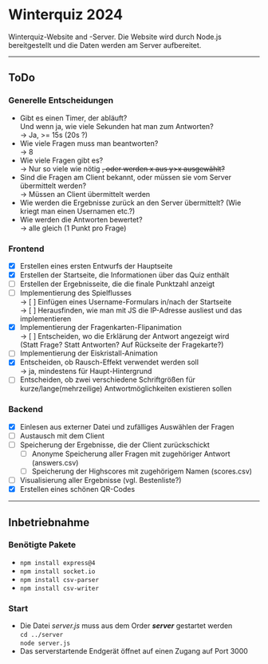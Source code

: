 # Winterquiz 2024

Winterquiz-Website and -Server.
Die Website wird durch Node.js bereitgestellt und die Daten werden am Server aufbereitet.

---

## ToDo

### Generelle Entscheidungen

* Gibt es einen Timer, der abläuft?  
    Und wenn ja, wie viele Sekunden hat man zum Antworten?  
    -> Ja, >= 15s (20s ?)
* Wie viele Fragen muss man beantworten?  
    -> 8
* Wie viele Fragen gibt es?  
    -> Nur so viele wie nötig ~~, oder werden x aus y>x ausgewählt?~~
* Sind die Fragen am Client bekannt, oder müssen sie vom Server übermittelt werden?  
    -> Müssen an Client übermittelt werden
* Wie werden die Ergebnisse zurück an den Server übermittelt? (Wie kriegt man einen Usernamen etc.?)
* Wie werden die Antworten bewertet?  
    -> alle gleich (1 Punkt pro Frage)

### Frontend

* [x] Erstellen eines ersten Entwurfs der Hauptseite
* [x] Erstellen der Startseite, die Informationen über das Quiz enthält
* [ ] Erstellen der Ergebnisseite, die die finale Punktzahl anzeigt
* [ ] Implementierung des Spielflusses  
    -> [ ] Einfügen eines Username-Formulars in/nach der Startseite  
    -> [ ] Herausfinden, wie man mit JS die IP-Adresse ausliest und das implementieren
* [x] Implementierung der Fragenkarten-Flipanimation  
    -> [ ] Entscheiden, wo die Erklärung der Antwort angezeigt wird  
    (Statt Frage? Statt Antworten? Auf Rückseite der Fragekarte?)
* [ ] Implementierung der Eiskristall-Animation
* [x] Entscheiden, ob Rausch-Effekt verwendet werden soll  
    -> ja, mindestens für Haupt-Hintergrund
* [ ] Entscheiden, ob zwei verschiedene Schriftgrößen für kurze/lange(mehrzeilige) Antwortmöglichkeiten existieren sollen

### Backend

* [x] Einlesen aus externer Datei und zufälliges Auswählen der Fragen
* [ ] Austausch mit dem Client
* [ ] Speicherung der Ergebnisse, die der Client zurückschickt
  * [ ] Anonyme Speicherung aller Fragen mit zugehöriger Antwort (answers.csv)
  * [ ] Speicherung der Highscores mit zugehörigem Namen (scores.csv)
* [ ] Visualisierung aller Ergebnisse (vgl. Bestenliste?)
* [x] Erstellen eines schönen QR-Codes

---

## Inbetriebnahme

### Benötigte Pakete

* `npm install express@4`
* `npm install socket.io`
* `npm install csv-parser`
* `npm install csv-writer`

### Start

* Die Datei *server.js* muss aus dem Order ***server*** gestartet werden  
    `cd ../server`  
    `node server.js`
* Das serverstartende Endgerät öffnet auf einen Zugang auf Port 3000

